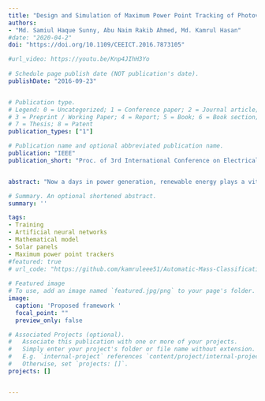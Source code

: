 ```yaml
---
title: "Design and Simulation of Maximum Power Point Tracking of Photovoltaic System Using ANN"
authors:
- "Md. Samiul Haque Sunny, Abu Naim Rakib Ahmed, Md. Kamrul Hasan"
#date: "2020-04-2"
doi: "https://doi.org/10.1109/CEEICT.2016.7873105"

#url_video: https://youtu.be/Knp4JIhH3Yo
  
# Schedule page publish date (NOT publication's date).
publishDate: "2016-09-23"


# Publication type.
# Legend: 0 = Uncategorized; 1 = Conference paper; 2 = Journal article;
# 3 = Preprint / Working Paper; 4 = Report; 5 = Book; 6 = Book section;
# 7 = Thesis; 8 = Patent
publication_types: ["1"]

# Publication name and optional abbreviated publication name.
publication: "IEEE"
publication_short: "Proc. of 3rd International Conference on Electrical Engineering and Information & Communication Technology (iCEEiCT 2016) "


abstract: "Now a days in power generation, renewable energy plays a vital role in which photovoltaic energy generation placed top in the list of the renewable energy because of the easy process of generation. The photovoltaic energy depends on the solar irradiance and the temperature. To get the maximum power from the PV panel, the idea of Maximum Power Point Tracking (MPPT) is arrived. Too many algorithms and controllers have been considered in the past to track the maximum power and to reduce the tracking time and also to improve the efficiency of PV panel. In this paper, Artificial Neural Network (ANN) techniques is proposed to track the maximum power. The proposed method has been evaluated by simulation in MATLAB environment. The simulation results show the effectiveness of the proposed technique and its ability to track the maximum power of the PV panel."

# Summary. An optional shortened abstract.
summary: ''

tags:
- Training
- Artificial neural networks
- Mathematical model
- Solar panels
- Maximum power point trackers
#featured: true
# url_code: "https://github.com/kamruleee51/Automatic-Mass-Classification-in-Breast"
  
# Featured image
# To use, add an image named `featured.jpg/png` to your page's folder.
image:
  caption: 'Proposed framework '
  focal_point: ""
  preview_only: false

# Associated Projects (optional).
#   Associate this publication with one or more of your projects.
#   Simply enter your project's folder or file name without extension.
#   E.g. `internal-project` references `content/project/internal-project/index.md`.
#   Otherwise, set `projects: []`.
projects: []


---
```

